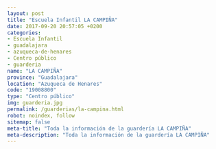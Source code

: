 ```yaml
---
layout: post
title: "Escuela Infantil LA CAMPIÑA"
date: 2017-09-20 20:57:05 +0200
categories:
- Escuela Infantil
- guadalajara
- azuqueca-de-henares
- Centro público
- guarderia
name: "LA CAMPIÑA"
province: "Guadalajara"
location: "Azuqueca de Henares"
code: "19008800"
type: "Centro público"
img: guarderia.jpg
permalink: /guarderias/la-campina.html
robot: noindex, follow
sitemap: false
meta-title: "Toda la información de la guardería LA CAMPIÑA"
meta-description: "Toda la información de la guardería LA CAMPIÑA"
---
```

